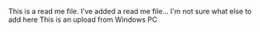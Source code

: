 This is a read me file. I've added a read me file...
I'm not sure what else to add here
This is an upload from Windows PC